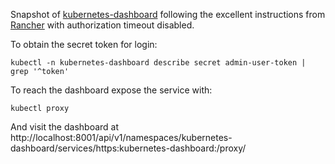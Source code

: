 Snapshot of [kubernetes-dashboard]() following the excellent instructions from [Rancher](https://rancher.com/docs/k3s/latest/en/installation/kube-dashboard/) with authorization timeout disabled.

To obtain the secret token for login:
```
kubectl -n kubernetes-dashboard describe secret admin-user-token | grep '^token'
```

To reach the dashboard expose the service with:
```
kubectl proxy
```

And visit the dashboard at http://localhost:8001/api/v1/namespaces/kubernetes-dashboard/services/https:kubernetes-dashboard:/proxy/
